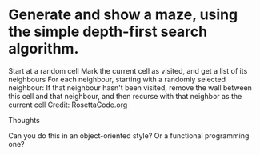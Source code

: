 # Generate and show a maze, using the simple depth-first search algorithm.

Start at a random cell 
Mark the current cell as visited, and get a list of its neighbours 
For each neighbour, starting with a randomly selected neighbour: 
If that neighbour hasn't been visited, remove the wall between this cell and that neighbour, and then recurse with that neighbor as the current cell 
Credit: RosettaCode.org

Thoughts

Can you do this in an object-oriented style? 
Or a functional programming one?
